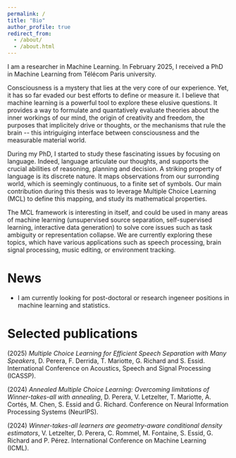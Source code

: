 ```yaml
---
permalink: /
title: "Bio"
author_profile: true
redirect_from: 
  - /about/
  - /about.html
---
```


I am a researcher in Machine Learning. In February 2025, I received a PhD in Machine Learning from Télécom Paris university. 

Consciousness is a mystery that lies at the very core of our experience. Yet, it has so far evaded our best efforts to define or measure it. I believe that machine learning is a powerful tool to explore these elusive questions. It provides a way to formulate and quantatively evaluate theories about the inner workings of our mind, the origin of creativity and freedom, the purposes that implicitely drive or thoughts, or the mechanisms that rule the brain -- this intriguiging interface between consciousness and the measurable material world.

During my PhD, I started to study these fascinating issues by focusing on language. Indeed, language articulate our thoughts, and supports the crucial abilities of reasoning, planning and decision. A striking property of language is its discrete nature. It maps observations from our surronding world, which is seemingly continuous, to a finite set of symbols. Our main contribution during this thesis was to leverage Multiple Choice Learning (MCL) to define this mapping, and study its mathematical properties.  

The MCL framework is interesting in itself, and could be used in many areas of machine learning (unsupervised source separation, self-supervised learning, interactive data generation) to solve core issues such as task ambiguity or representation collapse. We are currently exploring these topics, which have various applications such as speech processing, brain signal processing, music editing, or environment tracking. 

# News

* I am currently looking for post-doctoral or research ingeneer positions in machine learning and statistics.

# Selected publications

(2025) *Multiple Choice Learning for Efficient Speech Separation with Many Speakers*, D. Perera, F. Derrida, T. Mariotte, G. Richard and S. Essid. International Conference on Acoustics, Speech and Signal Processing (ICASSP).

(2024) *Annealed Multiple Choice Learning: Overcoming limitations of Winner-takes-all with annealing*, D. Perera, V. Letzelter, T. Mariotte, A. Cortés, M. Chen, S. Essid and G. Richard. Conference on Neural Information Processing Systems (NeurIPS).

(2024) *Winner-takes-all learners are geometry-aware conditional density estimators*, V. Letzelter, D. Perera, C. Rommel, M. Fontaine, S. Essid, G. Richard and P. Pérez. International Conference on Machine Learning (ICML).




